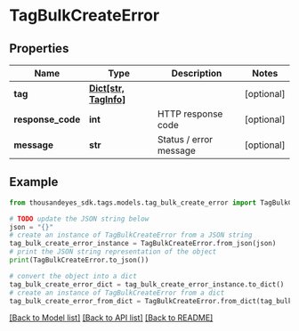 # TagBulkCreateError


## Properties

Name | Type | Description | Notes
------------ | ------------- | ------------- | -------------
**tag** | [**Dict[str, TagInfo]**](TagInfo.md) |  | [optional] 
**response_code** | **int** | HTTP response code | [optional] 
**message** | **str** | Status / error message | [optional] 

## Example

```python
from thousandeyes_sdk.tags.models.tag_bulk_create_error import TagBulkCreateError

# TODO update the JSON string below
json = "{}"
# create an instance of TagBulkCreateError from a JSON string
tag_bulk_create_error_instance = TagBulkCreateError.from_json(json)
# print the JSON string representation of the object
print(TagBulkCreateError.to_json())

# convert the object into a dict
tag_bulk_create_error_dict = tag_bulk_create_error_instance.to_dict()
# create an instance of TagBulkCreateError from a dict
tag_bulk_create_error_from_dict = TagBulkCreateError.from_dict(tag_bulk_create_error_dict)
```
[[Back to Model list]](../README.md#documentation-for-models) [[Back to API list]](../README.md#documentation-for-api-endpoints) [[Back to README]](../README.md)


